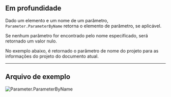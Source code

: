 ## Em profundidade
Dado um elemento e um nome de um parâmetro, `Parameter.ParameterByName` retorna o elemento de parâmetro, se aplicável.

Se nenhum parâmetro for encontrado pelo nome especificado, será retornado um valor nulo.

No exemplo abaixo, é retornado o parâmetro de nome do projeto para as informações do projeto do documento atual.

___
## Arquivo de exemplo

![Parameter.ParameterByName](./Revit.Elements.Parameter.ParameterByName_img.jpg)

